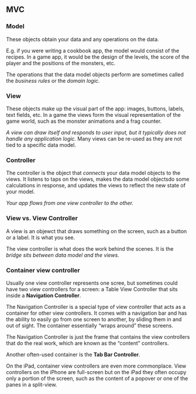 ## MVC

### Model

These objects obtain your data and any operations on the data.

E.g. if you were writing a cookbook app, the model would consist of the recipes. In a game app, it would be the design of the levels, the score of the player and the positions of the monsters, etc.

The operations that the data model objects perform are sometimes called the *business rules* or the *domain logic*.

### View

These objects make up the visual part of the app: images, buttons, labels, text fields, etc. In a game the views form the visual representation of the game world, such as the monster animations and a frag counter.

*A view can draw itself and responds to user input, but it typically does not handle any application logic.* Many views can be re-used as they are not tied to a specific data model.

### Controller

The controller is the object that *connects* your data model objects to the views. It listens to taps on the views, makes the data model objectsdo some calculations in response, and updates the views to reflect the new state of your model.

*Your app flows from one view controller to the other.*

### View vs. View Controller

A view is an objewct that draws something on the screen, such as a button or a label. It is what you see.

The view controller is what does the work behind the scenes. It is the *bridge sits between data model and the views*.

### Container view controller

Usually one view controller represents one scree, but sometimes could have two view controllers for a screen: a Table View Controller that sits inside a **Navigation Controller**.

The Navigation Controller is a special type of view controller that acts as a container for other view controllers. It comes with a navigation bar and has the ability to easily go from one screen to another, by sliding them in and out of sight. The container essentially “wraps around” these screens.

The Navigation Controller is just the frame that contains the view controllers that do the real work, which are known as the “content” controllers.

Another often-used container is the **Tab Bar Controller**.

On the iPad, container view controllers are even more commonplace. View controllers on the iPhone are full-screen but on the iPad they often occupy only a portion of the screen, such as the content of a popover or one of the panes in a split-view.